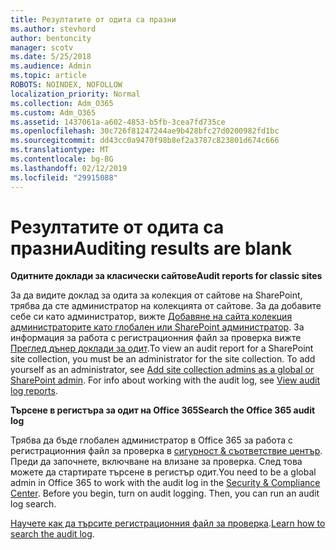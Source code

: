 ```yaml
---
title: Резултатите от одита са празни
ms.author: stevhord
author: bentoncity
manager: scotv
ms.date: 5/25/2018
ms.audience: Admin
ms.topic: article
ROBOTS: NOINDEX, NOFOLLOW
localization_priority: Normal
ms.collection: Adm_O365
ms.custom: Adm_O365
ms.assetid: 1437061a-a602-4853-b5fb-3cea7fd735ce
ms.openlocfilehash: 30c726f81247244ae9b428bfc27d0200982fd1bc
ms.sourcegitcommit: dd43cc0a9470f98b8ef2a3787c823801d674c666
ms.translationtype: MT
ms.contentlocale: bg-BG
ms.lasthandoff: 02/12/2019
ms.locfileid: "29915088"
---
```

# <a name="auditing-results-are-blank"></a><span data-ttu-id="cb28c-102">Резултатите от одита са празни</span><span class="sxs-lookup"><span data-stu-id="cb28c-102">Auditing results are blank</span></span>

 <span data-ttu-id="cb28c-103">**Одитните доклади за класически сайтове**</span><span class="sxs-lookup"><span data-stu-id="cb28c-103">**Audit reports for classic sites**</span></span>
  
<span data-ttu-id="cb28c-p101">За да видите доклад за одита за колекция от сайтове на SharePoint, трябва да сте администратор на колекцията от сайтове. За да добавите себе си като администратор, вижте [Добавяне на сайта колекция администраторите като глобален или SharePoint администратор](https://go.microsoft.com/fwlink/?linkid=869390). За информация за работа с регистрационния файл за проверка вижте [Преглед дънер доклади за одит](https://go.microsoft.com/fwlink/?linkid=395237).</span><span class="sxs-lookup"><span data-stu-id="cb28c-p101">To view an audit report for a SharePoint site collection, you must be an administrator for the site collection. To add yourself as an administrator, see [Add site collection admins as a global or SharePoint admin](https://go.microsoft.com/fwlink/?linkid=869390). For info about working with the audit log, see [View audit log reports](https://go.microsoft.com/fwlink/?linkid=395237).</span></span> 
  
 <span data-ttu-id="cb28c-106">**Търсене в регистъра за одит на Office 365**</span><span class="sxs-lookup"><span data-stu-id="cb28c-106">**Search the Office 365 audit log**</span></span>
  
<span data-ttu-id="cb28c-p102">Трябва да бъде глобален администратор в Office 365 за работа с регистрационния файл за проверка в [сигурност &amp; съответствие център](https://protection.office.com). Преди да започнете, включване на влизане за проверка. След това можете да стартирате търсене в регистър одит.</span><span class="sxs-lookup"><span data-stu-id="cb28c-p102">You need to be a global admin in Office 365 to work with the audit log in the [Security &amp; Compliance Center](https://protection.office.com). Before you begin, turn on audit logging. Then, you can run an audit log search.</span></span> 
  
<span data-ttu-id="cb28c-110">[Научете как да търсите регистрационния файл за проверка](https://go.microsoft.com/fwlink/?linkid=708432).</span><span class="sxs-lookup"><span data-stu-id="cb28c-110">[Learn how to search the audit log](https://go.microsoft.com/fwlink/?linkid=708432).</span></span>
  

